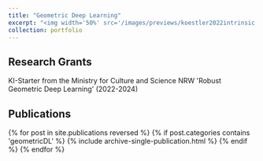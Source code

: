 ```yaml
---
title: "Geometric Deep Learning"
excerpt: "<img width='50%' src='/images/previews/koestler2022intrinsic.png'>"
collection: portfolio
---
```


## Research Grants

KI-Starter from the Ministry for Culture and Science NRW 'Robust Geometric Deep Learning' (2022-2024) 

## Publications

{% for post in site.publications reversed %}
  {% if post.categories contains 'geometricDL' %}
    {% include archive-single-publication.html %}
  {% endif %}
{% endfor %}
